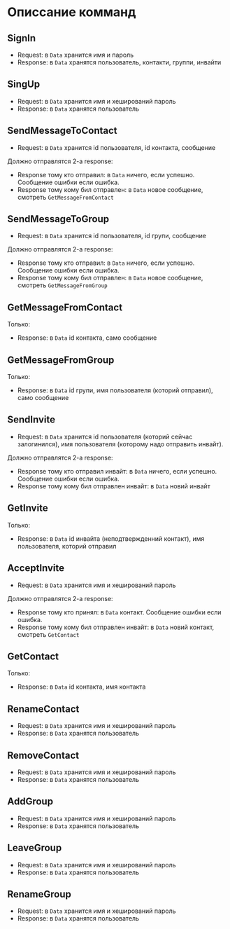 # Описсание комманд

## SignIn
- Request: в `Data` хранится имя и пароль
- Response: в `Data` хранятся пользователь, контакти, группи, инвайти


## SingUp
- Request: в `Data` хранится имя и хеширований пароль
- Response: в `Data` хранятся пользователь


## SendMessageToContact
- Request: в `Data` хранится id пользователя, id контакта, сообщение

Должно отправлятся 2-а response:
- Response тому кто отправил: в `Data` ничего, если успешно. Сообщение ошибки если ошибка.
- Response тому кому бил отправлен: в `Data` новое сообщение, смотреть `GetMessageFromContact`


## SendMessageToGroup
- Request: в `Data` хранится id пользователя, id групи, сообщение

Должно отправлятся 2-а response:
- Response тому кто отправил: в `Data` ничего, если успешно. Сообщение ошибки если ошибка.
- Response тому кому бил отправлен: в `Data` новое сообщение, смотреть `GetMessageFromGroup`


## GetMessageFromContact
Только:
- Response: в `Data` id контакта, само сообщение


## GetMessageFromGroup
Только:
- Response: в `Data` id групи, имя пользователя (которий отправил), само сообщение


## SendInvite
- Request: в `Data` хранится id пользователя (которий сейчас залогинился), имя пользователя (которому надо отправить инвайт).

Должно отправлятся 2-а response:
- Response тому кто отправил инвайт: в `Data` ничего, если успешно. Сообщение ошибки если ошибка.
- Response тому кому бил отправлен инвайт: в `Data` новий инвайт


## GetInvite
Только:
- Response: в `Data` id инвайта (неподтвержденний контакт), имя пользователя, которий отправил


## AcceptInvite
- Request: в `Data` хранится имя и хеширований пароль

Должно отправлятся 2-а response:
- Response тому кто принял: в `Data` контакт. Сообщение ошибки если ошибка.
- Response тому кому бил отправлен инвайт: в `Data` новий контакт, смотреть `GetContact`


## GetContact
Только:
- Response: в `Data` id контакта, имя контакта


## RenameContact
- Request: в `Data` хранится имя и хеширований пароль
- Response: в `Data` хранятся пользователь


## RemoveContact
- Request: в `Data` хранится имя и хеширований пароль
- Response: в `Data` хранятся пользователь


## AddGroup
- Request: в `Data` хранится имя и хеширований пароль
- Response: в `Data` хранятся пользователь


## LeaveGroup
- Request: в `Data` хранится имя и хеширований пароль
- Response: в `Data` хранятся пользователь


## RenameGroup
- Request: в `Data` хранится имя и хеширований пароль
- Response: в `Data` хранятся пользователь